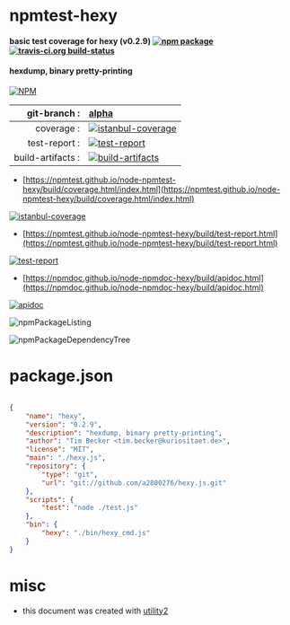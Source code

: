 # npmtest-hexy

#### basic test coverage for  hexy (v0.2.9)  [![npm package](https://img.shields.io/npm/v/npmtest-hexy.svg?style=flat-square)](https://www.npmjs.org/package/npmtest-hexy) [![travis-ci.org build-status](https://api.travis-ci.org/npmtest/node-npmtest-hexy.svg)](https://travis-ci.org/npmtest/node-npmtest-hexy)

#### hexdump, binary pretty-printing

[![NPM](https://nodei.co/npm/hexy.png?downloads=true&downloadRank=true&stars=true)](https://www.npmjs.com/package/hexy)

| git-branch : | [alpha](https://github.com/npmtest/node-npmtest-hexy/tree/alpha)|
|--:|:--|
| coverage : | [![istanbul-coverage](https://npmtest.github.io/node-npmtest-hexy/build/coverage.badge.svg)](https://npmtest.github.io/node-npmtest-hexy/build/coverage.html/index.html)|
| test-report : | [![test-report](https://npmtest.github.io/node-npmtest-hexy/build/test-report.badge.svg)](https://npmtest.github.io/node-npmtest-hexy/build/test-report.html)|
| build-artifacts : | [![build-artifacts](https://npmtest.github.io/node-npmtest-hexy/glyphicons_144_folder_open.png)](https://github.com/npmtest/node-npmtest-hexy/tree/gh-pages/build)|

- [https://npmtest.github.io/node-npmtest-hexy/build/coverage.html/index.html](https://npmtest.github.io/node-npmtest-hexy/build/coverage.html/index.html)

[![istanbul-coverage](https://npmtest.github.io/node-npmtest-hexy/build/screenCapture.buildCi.browser.%252Ftmp%252Fbuild%252Fcoverage.lib.html.png)](https://npmtest.github.io/node-npmtest-hexy/build/coverage.html/index.html)

- [https://npmtest.github.io/node-npmtest-hexy/build/test-report.html](https://npmtest.github.io/node-npmtest-hexy/build/test-report.html)

[![test-report](https://npmtest.github.io/node-npmtest-hexy/build/screenCapture.buildCi.browser.%252Ftmp%252Fbuild%252Ftest-report.html.png)](https://npmtest.github.io/node-npmtest-hexy/build/test-report.html)

- [https://npmdoc.github.io/node-npmdoc-hexy/build/apidoc.html](https://npmdoc.github.io/node-npmdoc-hexy/build/apidoc.html)

[![apidoc](https://npmdoc.github.io/node-npmdoc-hexy/build/screenCapture.buildCi.browser.%252Ftmp%252Fbuild%252Fapidoc.html.png)](https://npmdoc.github.io/node-npmdoc-hexy/build/apidoc.html)

![npmPackageListing](https://npmtest.github.io/node-npmtest-hexy/build/screenCapture.npmPackageListing.svg)

![npmPackageDependencyTree](https://npmtest.github.io/node-npmtest-hexy/build/screenCapture.npmPackageDependencyTree.svg)



# package.json

```json

{
    "name": "hexy",
    "version": "0.2.9",
    "description": "hexdump, binary pretty-printing",
    "author": "Tim Becker <tim.becker@kuriositaet.de>",
    "license": "MIT",
    "main": "./hexy.js",
    "repository": {
        "type": "git",
        "url": "git://github.com/a2800276/hexy.js.git"
    },
    "scripts": {
        "test": "node ./test.js"
    },
    "bin": {
        "hexy": "./bin/hexy_cmd.js"
    }
}
```



# misc
- this document was created with [utility2](https://github.com/kaizhu256/node-utility2)
